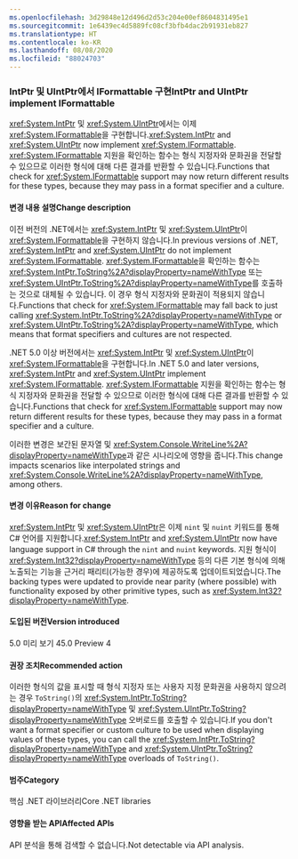 ```yaml
---
ms.openlocfilehash: 3d29848e12d496d2d53c204e00ef8604831495e1
ms.sourcegitcommit: 1e6439ec4d5889fc08cf3bfb4dac2b91931eb827
ms.translationtype: HT
ms.contentlocale: ko-KR
ms.lasthandoff: 08/08/2020
ms.locfileid: "88024703"
---
```

### <a name="intptr-and-uintptr-implement-iformattable"></a><span data-ttu-id="c824f-101">IntPtr 및 UIntPtr에서 IFormattable 구현</span><span class="sxs-lookup"><span data-stu-id="c824f-101">IntPtr and UIntPtr implement IFormattable</span></span>

<span data-ttu-id="c824f-102"><xref:System.IntPtr> 및 <xref:System.UIntPtr>에서는 이제 <xref:System.IFormattable>을 구현합니다.</span><span class="sxs-lookup"><span data-stu-id="c824f-102"><xref:System.IntPtr> and <xref:System.UIntPtr> now implement <xref:System.IFormattable>.</span></span> <span data-ttu-id="c824f-103"><xref:System.IFormattable> 지원을 확인하는 함수는 형식 지정자와 문화권을 전달할 수 있으므로 이러한 형식에 대해 다른 결과를 반환할 수 있습니다.</span><span class="sxs-lookup"><span data-stu-id="c824f-103">Functions that check for <xref:System.IFormattable> support may now return different results for these types, because they may pass in a format specifier and a culture.</span></span>

#### <a name="change-description"></a><span data-ttu-id="c824f-104">변경 내용 설명</span><span class="sxs-lookup"><span data-stu-id="c824f-104">Change description</span></span>

<span data-ttu-id="c824f-105">이전 버전의 .NET에서는 <xref:System.IntPtr> 및 <xref:System.UIntPtr>이 <xref:System.IFormattable>을 구현하지 않습니다.</span><span class="sxs-lookup"><span data-stu-id="c824f-105">In previous versions of .NET, <xref:System.IntPtr> and <xref:System.UIntPtr> do not implement <xref:System.IFormattable>.</span></span> <span data-ttu-id="c824f-106"><xref:System.IFormattable>을 확인하는 함수는 <xref:System.IntPtr.ToString%2A?displayProperty=nameWithType> 또는 <xref:System.UIntPtr.ToString%2A?displayProperty=nameWithType>를 호출하는 것으로 대체될 수 있습니다. 이 경우 형식 지정자와 문화권이 적용되지 않습니다.</span><span class="sxs-lookup"><span data-stu-id="c824f-106">Functions that check for <xref:System.IFormattable> may fall back to just calling <xref:System.IntPtr.ToString%2A?displayProperty=nameWithType> or <xref:System.UIntPtr.ToString%2A?displayProperty=nameWithType>, which means that format specifiers and cultures are not respected.</span></span>

<span data-ttu-id="c824f-107">.NET 5.0 이상 버전에서는 <xref:System.IntPtr> 및 <xref:System.UIntPtr>이 <xref:System.IFormattable>을 구현합니다.</span><span class="sxs-lookup"><span data-stu-id="c824f-107">In .NET 5.0 and later versions, <xref:System.IntPtr> and <xref:System.UIntPtr> implement <xref:System.IFormattable>.</span></span> <span data-ttu-id="c824f-108"><xref:System.IFormattable> 지원을 확인하는 함수는 형식 지정자와 문화권을 전달할 수 있으므로 이러한 형식에 대해 다른 결과를 반환할 수 있습니다.</span><span class="sxs-lookup"><span data-stu-id="c824f-108">Functions that check for <xref:System.IFormattable> support may now return different results for these types, because they may pass in a format specifier and a culture.</span></span>

<span data-ttu-id="c824f-109">이러한 변경은 보간된 문자열 및 <xref:System.Console.WriteLine%2A?displayProperty=nameWithType>과 같은 시나리오에 영향을 줍니다.</span><span class="sxs-lookup"><span data-stu-id="c824f-109">This change impacts scenarios like interpolated strings and <xref:System.Console.WriteLine%2A?displayProperty=nameWithType>, among others.</span></span>

#### <a name="reason-for-change"></a><span data-ttu-id="c824f-110">변경 이유</span><span class="sxs-lookup"><span data-stu-id="c824f-110">Reason for change</span></span>

<span data-ttu-id="c824f-111"><xref:System.IntPtr> 및 <xref:System.UIntPtr>은 이제 `nint` 및 `nuint` 키워드를 통해 C# 언어를 지원합니다.</span><span class="sxs-lookup"><span data-stu-id="c824f-111"><xref:System.IntPtr> and <xref:System.UIntPtr> now have language support in C# through the `nint` and `nuint` keywords.</span></span> <span data-ttu-id="c824f-112">지원 형식이 <xref:System.Int32?displayProperty=nameWithType> 등의 다른 기본 형식에 의해 노출되는 기능을 근거리 패리티(가능한 경우)에 제공하도록 업데이트되었습니다.</span><span class="sxs-lookup"><span data-stu-id="c824f-112">The backing types were updated to provide near parity (where possible) with functionality exposed by other primitive types, such as <xref:System.Int32?displayProperty=nameWithType>.</span></span>

#### <a name="version-introduced"></a><span data-ttu-id="c824f-113">도입된 버전</span><span class="sxs-lookup"><span data-stu-id="c824f-113">Version introduced</span></span>

<span data-ttu-id="c824f-114">5.0 미리 보기 4</span><span class="sxs-lookup"><span data-stu-id="c824f-114">5.0 Preview 4</span></span>

#### <a name="recommended-action"></a><span data-ttu-id="c824f-115">권장 조치</span><span class="sxs-lookup"><span data-stu-id="c824f-115">Recommended action</span></span>

<span data-ttu-id="c824f-116">이러한 형식의 값을 표시할 때 형식 지정자 또는 사용자 지정 문화권을 사용하지 않으려는 경우 `ToString()`의 <xref:System.IntPtr.ToString?displayProperty=nameWithType> 및 <xref:System.UIntPtr.ToString?displayProperty=nameWithType> 오버로드를 호출할 수 있습니다.</span><span class="sxs-lookup"><span data-stu-id="c824f-116">If you don't want a format specifier or custom culture to be used when displaying values of these types, you can call the <xref:System.IntPtr.ToString?displayProperty=nameWithType> and <xref:System.UIntPtr.ToString?displayProperty=nameWithType> overloads of `ToString()`.</span></span>

#### <a name="category"></a><span data-ttu-id="c824f-117">범주</span><span class="sxs-lookup"><span data-stu-id="c824f-117">Category</span></span>

<span data-ttu-id="c824f-118">핵심 .NET 라이브러리</span><span class="sxs-lookup"><span data-stu-id="c824f-118">Core .NET libraries</span></span>

#### <a name="affected-apis"></a><span data-ttu-id="c824f-119">영향을 받는 API</span><span class="sxs-lookup"><span data-stu-id="c824f-119">Affected APIs</span></span>

<span data-ttu-id="c824f-120">API 분석을 통해 검색할 수 없습니다.</span><span class="sxs-lookup"><span data-stu-id="c824f-120">Not detectable via API analysis.</span></span>

<!--

#### Affected APIs

Not detectable via API analysis.

-->
